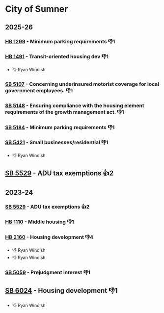 # City of Sumner
## 2025-26

### [HB 1299](/bill/2025-26/hb/1299/) - Minimum parking requirements  👎1 

### [HB 1491](/bill/2025-26/hb/1491/) - Transit-oriented housing dev  👎1 
* 👎 Ryan Windish

### [SB 5107](/bill/2025-26/sb/5107/) - Concerning underinsured motorist coverage for local government employees.  👎1 

### [SB 5148](/bill/2025-26/sb/5148/) - Ensuring compliance with the housing element requirements of the growth management act.  👎1 

### [SB 5184](/bill/2025-26/sb/5184/) - Minimum parking requirements  👎1 

### [SB 5421](/bill/2025-26/sb/5421/) - Small businesses/residential  👎1 
* 👎 Ryan Windish

## [SB 5529](/bill/2025-26/sb/5529/) - ADU tax exemptions 👍2  

## 2023-24

### [SB 5529](/bill/2023-24/sb/5529/) - ADU tax exemptions 👍2  

### [HB 1110](/bill/2023-24/hb/1110/) - Middle housing  👎1 

### [HB 2160](/bill/2023-24/hb/2160/) - Housing development  👎4 
* 👎 Ryan Windish
* 👎 Ryan Windish

### [SB 5059](/bill/2023-24/sb/5059/) - Prejudgment interest  👎1 

## [SB 6024](/bill/2023-24/sb/6024/) - Housing development  👎1 
* 👎 Ryan Windish
